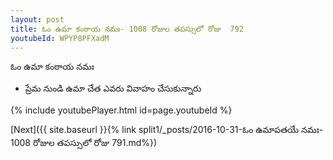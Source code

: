 ```yaml
---
layout: post
title: ఓం ఉమా కంఠాయ నమః- 1008 రోజుల తపస్సులో రోజు  792
youtubeId: WPYP8PFXadM
---
```

 
 
 ఓం ఉమా కంఠాయ నమః  
 
 -  ప్రేమ నుండి ఉమా చేత ఎవరు వివాహం చేసుకున్నారు 
 
  
 
  
 
 
 
 
 
 


{% include youtubePlayer.html id=page.youtubeId %}
 
[Next]({{ site.baseurl }}{% link  split1/_posts/2016-10-31-ఓం ఉమాపతయే నమః- 1008 రోజుల తపస్సులో రోజు  791.md%})
 
